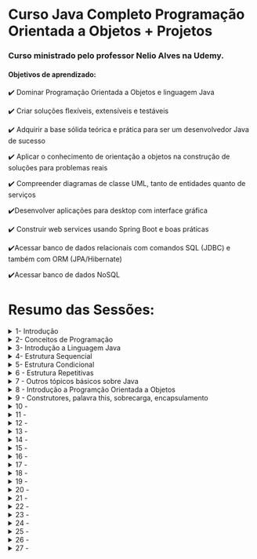 # Curso Java Completo Programação Orientada a Objetos + Projetos

### Curso ministrado pelo professor Nelio Alves na Udemy.


#### Objetivos de aprendizado:


:heavy_check_mark: Dominar Programação Orientada a Objetos e linguagem Java

:heavy_check_mark: Criar soluções flexíveis, extensíveis e testáveis

:heavy_check_mark: Adquirir a base sólida teórica e prática para ser um desenvolvedor Java de sucesso

:heavy_check_mark: Aplicar o conhecimento de orientação a objetos na construção de soluções para problemas reais

:heavy_check_mark: Compreender diagramas de classe UML, tanto de entidades quanto de serviços

:heavy_check_mark:Desenvolver aplicações para desktop com interface gráfica

:heavy_check_mark: Construir web services usando Spring Boot e boas práticas

:heavy_check_mark:Acessar banco de dados relacionais com comandos SQL (JDBC) e também com ORM (JPA/Hibernate)

:heavy_check_mark:Acessar banco de dados NoSQL

# Resumo das Sessões:

<details>
  <summary>1- Introdução </summary>
    Neste módulo só teve uma simples apresentação do curso
</details>
<details>
  <summary>2- Conceitos de Programação</summary>
  Neste módulo veremos os conceitos mais básicos de programação.

### O que é um algoritmo ?

Algoritmo é uma sequência finita de instruções dadas ao computador para se resolver um problema. É aplicado em diversas áreas do conhecimento.  

Exemplo de uma resolução de um problema do dia a dia, usando algoritmo:

1 - Colocar a roupa em um recipiente

2 - Colocar um pouco de sabão e amaciante

3 - Encher d e água 

4 - Mexer tudo até dissolver todo o sabão

5 - Deixar de molho por vinte minutos 

6 - Esfregar a roupa 

7 - Enxaguar a roupa 

8 - Torcer

### O que é uma Automação ?

Consiste em utilizar máquina(s) para executar o procedimento desejado de forma automática ou semiautomática.

### O que é uma Linguagem de Programação ?

É um conjunto de regras **léxicas** (ortografia) e **sintáticas** (gramática) para se escrever programas.

------

**Léxica:** Diz respeito à correção das palavras "isoladas" (ortografia)

**Exemplo (Português) :**

Cachorro :heavy_check_mark:

Caxorro  :x:

**Exemplo (Programação) :**

main :heavy_check_mark:

maim :x:

------

**Sintática:** Diz respeito à correção das sentenças (gramática).

**Exemplo (Português) :**

O cachorro está com fome :heavy_check_mark:

A cachorro está com fome  :x:

**Exemplo (Programação) :**

x = 2 + y; :heavy_check_mark:

x = + 2 y; :x:

------
</details>
<details>
  <summary>3- Introdução a Linguagem Java</summary>

### O que é Java?
- Linguagem de programação (regras sintáticas) • Plataforma de desenvolvimento e execução
- Bibliotecas (API) • Ambientes de execução.

### Histórico 

- Problemas resolvidos e motivo de seu sucesso: 
- Ponteiros / gerenciamento de memória 
- Portabilidade falha: reescrever parte do código ao mudar de SO 
- Utilização em dispositivos diversos 
- Custo 
- Criada pela Sun Microsystems no meio da década de 1990
-  Adquirida pela Oracle Corporation em 2010

### Aspectos notáveis

- Código compilado para bytecode e executado em máquina virtual (JVM) 
- Portável, segura, robusta 
- Roda em vários tipos de dispositivos 
- Domina o mercado corporativo desde o fim do século 20
- Padrão Android por muitos anos

### **Edições**

- Java ME - Java Micro Edition - dispositivos embarcados e móveis - IoT
  - http://www.oracle.com/technetwork/java/javame
- Java SE - Java Standard Edition - core - desktop e servidores
  - http://www.oracle.com/technetwork/java/javase
  - https://en.wikipedia.org/wiki/Java_version_history
- JavaFX - desktop e RIA
- Java EE - Java Enterprise Edition - aplicações corporativas
  - http://www.oracle.com/technetwork/java/javaee
  - https://en.wikipedia.org/wiki/Java_EE_version_history


#### Contextualização Parte 2 JRE, JDK, bytecodes e máquina virtual

##### 	Bibliotecas - API specification

- ##### https://docs.oracle.com/javase/8/docs/api/
- https://docs.oracle.com/javase/10/docs/api/

- JVM - Java Virtual Machine
  - Máquina virtual do Java - necessário para executar sistemas Java
- http://www.oracle.com/technetwork/java/javase/downloads
  - JRE - Java Runtime Environment
  - Necessário para usuários finais executarem aplicações Java no computador
- Server JRE
  - Necessário para executar sistemas Java em servidores
- JDK - Java Development Kit
  - Necessário para desenvolvedores Java. Contém o JRE, mais ferramentas para desenvolvimento, depuração e monitoramento de projetos Java.

#### **Compilação e interpretação**

- Linguagens compiladas: C, C++
- Linguagens interpretadas: PHP, JavaScript
- Linguagens pré-compiladas + máquina virtual: Java, C#

**Modelo de execução**

![](https://github.com/gabrielcristhie/Estudos/blob/main/Backend/Java/Java%20Completo%20Programação%20Orientada%20a%20Objetos%20%2B%20Projetos/Imagens/modelo_de_execucao_java.png)

##### Estrutura de uma aplicação Java

- Uma aplicação é composta por classes
- package = agrupamento LÓGICO de classes relacionadas
- Módulo (Java 9+) = Agrupamento lógico de pacotes relacionados
  - Runtime = Agrupamento físico
- Aplicação = Agrupamento de módulo relacionados

#### Intalação do JDK e Eclipse no Windows

##### **Checklist**

- Certifique-se de que seu Windows esteja devidamente licenciado e atualizado
  - Windows update

- Baixar e instalar o Java JDK
  - http://www.oracle.com/technetwork/java/javase/downloads

- Configurar variáveis de ambiente do sistema
  - Painel de Controle -> Variáveis de Ambiente
  - Variável JAVA_HOME: C:\app.Program Files\Java\jdk-10.0.1
  - Variável Path: incluir C:\app.Program Files\Java\jdk-10.0.1\bin
  - Testar no terminal de comando: java --version

- Baixar e descompactar o Eclipse
  - https://www.eclipse.org/downloads/eclipse-packages/
  - Testar: rodar o Eclipse e escolher um "workspace" (pasta onde você vai salvar seus projetos)

#### Primeiro programa em Java no Eclipse

**Checklist**

- Window -> Perspective -> Open Perspective -> Java
- File -> New -> Java Project
- Package Explorer
  - JRE System Library
  - Pasta "src"
- Criar classe
  - Botão direito no projeto -> New -> Class
  - Escolher um nome para a classe (iniciar com letra Maiúscula)
  - Escolher um nome para o pacote (iniciar com letra Minúscula)
  - Selecionar public static void main
- Classe
  - Package
  - Cláusula import: referências a outros pacotes
  - Classe
  - Método
  - public static void main(String[] args)
- Executar o programa: Botão direito no arquivo -> Run As -> Java Application
- Como fechar e reabrir o projeto? E o workspace?
- Dica: indentação automática: CTRL + SHIFT -> F
</details>
<details>
  <summary>4- Estrutura Sequencial</summary>

**Tipos primitivos em Java (tipo valor)**

![](https://github.com/gabrielcristhie/Estudos/blob/main/Backend/Java/Java%20Completo%20Programação%20Orientada%20a%20Objetos%20%2B%20Projetos/Imagens/tipos_primitivos.png)

**String e Object**

![](https://github.com/gabrielcristhie/Estudos/blob/main/Backend/Java/Java%20Completo%20Programação%20Orientada%20a%20Objetos%20%2B%20Projetos/Imagens/tipos_primitivos_2.png)


**Valores padrão**

Quando criamos um array ou um objeto com atributos desses tipos, esses são os valores atribuídos inicialmente aos dados.

![](https://github.com/gabrielcristhie/Estudos/blob/main/Backend/Java/Java%20Completo%20Programação%20Orientada%20a%20Objetos%20%2B%20Projetos/Imagens/tipos_primitivos_3.png)

**Tipo valor vs. tipo referência**

![](https://github.com/gabrielcristhie/Estudos/blob/main/Backend/Java/Java%20Completo%20Programação%20Orientada%20a%20Objetos%20%2B%20Projetos/Imagens/tipos_primitivos_4.png)

#### Restrições e convenções para nomes
- Não pode começar com dígito: use uma letra ou _
- Não usar acentos ou til
- Não pode ter espaço em branco
- Sugestão: use nomes que tenham um significado
#### Convenções

- Camel Case: lastName
  - pacotes
  - atributos
  - métodos
  - variáveis e parâmetros
- Pascal Case: ProductService
  - classes

#### Conversão implícita e casting 

- Conversão implícita entre tipos
- Casting: conversão explícita entre tipos COMPATÍVEIS

#### Os tipos aplicados em Java:
```
public class Tipos {

	public static void main(String[] args) {

		boolean completed = false;
		char gender = 'F';
		char letter = '\u0041';
		byte n1 = 126;
		int n2 = 1000;
		int n3 = 2147483647;
		long n4 = 2147483648L;
		float n5 = 4.5f;
		double n6 = 4.5;
		
		String name = "Maria Green";
		Object obj1 = "Alex Brown";
		Object obj2 = 4.5f;
		
		System.out.println(completed);
		System.out.println(gender);
		System.out.println(letter);
		System.out.println(n1);
		System.out.println(n2);
		System.out.println(n3);
		System.out.println(n4);
		System.out.println(n5);
		System.out.println(n6);
		System.out.println(name);
		System.out.println(obj1);
		System.out.println(obj2);

	}

}
```
</details>
<details>
  <summary>5- Estrutura Condicional</summary>

  #### Expressões comparativas:

São expressões que comparam uma coisa com outra e o resultado sempre é um valor verdade (Verdadeiro ou Falso ).

![operadores_comparativos.png](https://github.com/gabrielcristhie/Estudos/blob/main/Backend/Java/Java%20Completo%20Programa%C3%A7%C3%A3o%20Orientada%20a%20Objetos%20%2B%20Projetos/Imagens/operadores_comparativos.png)

#### Expressões Lógicas:

Assim como as expressões comparativas o resultado das expressões lógicas são um valor verdade (Verdadeiro ou Falso )

![operadores_lógicos.jpg](https://github.com/gabrielcristhie/Estudos/blob/main/Backend/Java/Java%20Completo%20Programa%C3%A7%C3%A3o%20Orientada%20a%20Objetos%20%2B%20Projetos/Imagens/operadores_l%C3%B3gicos.jpg)

#### Estrutura condicional:

É uma estrutura de controle que permite definir que um certo bloco de comandos somente será executado dependendo de uma condição.

![if_else.png](https://github.com/gabrielcristhie/Estudos/blob/main/Backend/Java/Java%20Completo%20Programa%C3%A7%C3%A3o%20Orientada%20a%20Objetos%20%2B%20Projetos/Imagens/if_else.png)
</details>
<details>
  <summary>6 - Estrutura Repetitivas</summary>

#### Estrutura Repetitiva:

O que é estrutura de repetição? Dentro da lógica de programação é uma estrutura que permite executar mais de uma vez o mesmo comando ou conjunto de comandos, de acordo com uma condição ou com um contador.

#### Expressão While:

É uma estrutura de controle que repete um bloco de comandos enquanto uma condição for verdadeira. Quando usar ? : quando não se sabe previamente a quantidade de repetições que será realizada. 

Exemplo:

```java
While (condição){
	instrução 1
	instrução 2
	instrução 3	
}
```

#### Problema exemplo:

Digitar um número e mostrar sua raiz quadrada com três casas decimais, depois repetir o procedimento. Quando o usuário digitar um número negativo (podendo inclusive ser na primeira vez), mostrar uma mensagem "Negative number" e terminar o programa.

```
Enter a number: 25
5.000
Enter another number: 10
3.162
Enter another number: 9
3.000
Enter another number: -4
Negative number

```

Solução :

```java
package app;

import java.util.Locale;
import java.util.Scanner;

public class app.Program {

	public static void main(String[] args) {
		
		Locale.setDefault(Locale.US);
		Scanner sc = new Scanner(System.in);
		
		System.out.println("ENter a number: ");
		double n = sc.nextDouble();
		
		while(n > 0.0) {
			double sr = Math.sqrt(n);
			//.3f formata a saída com a casa decimal de 3 dígitos
			System.out.printf("%.3f%n", sr);
			System.out.println("Enter another number");
			n = sc.nextDouble();
		}
		
		System.out.println("NEgative number... end!");
		sc.close();
	}
}
```

#### Expressão For (Para)

![Untitled](https://github.com/gabrielcristhie/Estudos/blob/main/Backend/Java/Java%20Completo%20Programa%C3%A7%C3%A3o%20Orientada%20a%20Objetos%20%2B%20Projetos/Imagens/for.png)

**Problema exemplo**

Digitar um número N e depois N valores inteiros. Mostrar a soma dos N valores digitados.

```
How many integer numbers are you going to enter? 3
Value #1: 10
Value #2: 7
Value #3: 8
Sum = 25
```

Solução :

```java
import java.util.Scanner;

public class app.Program {

	public static void main(String[] args) {
		
		Scanner sc = new Scanner(System.in);
		
		System.out.println("How many integer number are you going to enter: ");
		int n = sc.nextInt();
		
		int sum = 0;
		
		for(int i = 1; i<= n ; i++) {
			System.out.print("Value #" + i + ": ");
			int x = sc.nextInt();
			sum += x;
		}
		System.out.println("Sum = "+ sum);
		
		sc.close();
	}
}
```

#### Exercício de fixação - estruturas repetitivas while e for:

Fazer um programa para ler um número N (se for digitado um valor não positivo, mostrar uma mensagem e ler novamente). Em seguida, N valores inteiros. Mostrar o maior dentre os N números digitados. Veja exemplo:

#### Exemplo:

```
Enter N: 0
N must be positive! Try again: -2
N must be positive! Try again: 4
Value #1: 5
Value #2: 4
Value #3: 10
Value #4: 2
Higher = 10
```

Solução :

```java
import java.util.Scanner;

public class app.Program {

	public static void main(String[] args) {
		
		Scanner sc  = new Scanner(System.in);
		
		System.out.print("Enter N: ");
		int n = sc.nextInt();
		while(n <= 0) {
			System.out.println("N nust be positive! try again!: ");
			n = sc.nextInt();
		}
		
		int higher = Integer.MIN_VALUE;
		for(int i = 1 ; i <= n ; i++) {
			System.out.println("Value #"+ i + ": ");
			int x = sc.nextInt();
			if(x > higher) {
				higher = x;
			}
		}

		System.out.println("Higher = "+ higher);
		
		sc.close();

	}

}
```

#### Estrutura repetitiva do-while:

**Problema exemplo**

Digitar um número e mostrar sua raiz quadrada, depois perguntar ao usuário se ele deseja repetir o procedimento (y/n). Caso ele responda 'y', repetir o procedimento.

```
Enter a number: 9
Square root = 3.000
Repeat (y/n)? y
Enter a number: 10
Square root = 3.162
Repeat (y/n)? n
```

Solução :

```java
import java.util.Locale;
import java.util.Scanner;

public class app.Program {

	public static void main(String[] args) {
		
		Locale.setDefault(Locale.US);
		Scanner sc = new Scanner(System.in);
		
		char resp;
		
		do {
			System.out.print("Enter a number");
			double n = sc.nextDouble();
			double sq = Math.sqrt(n);
			System.out.printf("Square root = %.3f%n", sq);
			
			System.out.print("Repeat? 'y' or 'n'");
			resp = sc.next().charAt(0);
			
		}while(resp != 'n');
		sc.close();
	}

}
```

</details>
<details>
  <summary>7 - Outros tópicos básicos sobre Java</summary>
### Restrições para nomes de variáveis:

- Não pode começar com dígito: use uma letra ou _
- Não pode usar acentos ou til
- Não pode ter espaço em branco
- Sugestão: use nomes que tenham significado

### Exemplo de variáveis escritas de forma errada:

int 5minutes:

int salário;

int salario do funcionário;

### Exemplo de variáveis escritas de forma certa:

int _5minutes;

int salario;

int salarioDoFuncionario;

### Convenções:

- **Camel Case: lastName**
  - pacotes
  - atributos
  - métodos
  - variáveis e parâmetros
- **Pascal Case: ProductService**
  - Classes

### Operadores Bitwise

É possível realizar operações lógicas entre números inteiros em Java. Mas como assim? Operações lógicas não são somente entre valores lógicos (booleanos)?

Sim e Não...

Sim, operações lógicas (E, Ou, Não, Não-E, Não-Ou, Ou-Exclusivo, etc.) são realizadas apenas entre valores lógicos.

Entretanto em Java é possível realizar algumas operações lógicas entre valores numéricos inteiros. Neste caso, as operações lógicas ocorrem no nível de *bits* dos números, ou seja, as operações lógicas ocorrem com as representações binárias dos números.

Para realizar uma operação lógica com números inteiros (a nível de bits) com Java, basta utilizarmos os operadores **&**, **|** e **^**.

### Exemplo:

```java
public class OperacoesBitwise {

    public static void main(String[] args) {

        int a = 10;
        int b = 12;

        System.out.println(a + " | " + b + " = " + (a | b));
        System.out.println(a + " & " + b + " = " + (a & b));
        System.out.println(a + " ^ " + b + " = " + (a ^ b));

        a = 9;
        b = 7;

        System.out.println(a + " | " + b + " = " + (a | b));
        System.out.println(a + " & " + b + " = " + (a & b));
        System.out.println(a + " ^ " + b + " = " + (a ^  b));

    }

}
```

Saída:

```java
10 | 12 = 14
10 & 12 = 8
10 ^ 12 = 6
9 | 7 = 15
9 & 7 = 1
9 ^ 7 = 14
```

### Funções para formatar Strings:

- Formatar: toLowerCase(),toUpperCase(),trim()
- Recortar: substring(inicio),substring (incio,fim)
- Substituir: Replace(char,char),Replace(string,string)
- Buscar: IndexOf,LastIndexOf
- str.Split("")

### Comentários em Java:

Comentário de linha:

É expressado com duas barras, exemplo:

```java
//comentário de linha em Java
```

Comentário de bloco:

É expressado pelo conjunto de de uma barra e um asterisco, exemplo:

```java
/* 
este é o comentário de bloco
*/
```

</details>

<details>
  <summary>8 - Introdução a Programção Orientada a Objetos</summary>

### Classe:

- É um tipo estruturado que pode conter (membros):
  - Atributos (dados / campos)
  - Métodos (funções / operações)
- A classe também pode prover muitos outros recursos, tais como:
  - Construtores
  - Sobrecarga
  - Encapsulamento
  - Herança
  - Polimorfismo
- Exemplos:
  - Entidades: Produto, Cliente, Triangulo
  - Serviços: ProdutoService, ClienteService, EmailService, StorageService
  - Controladores: ProdutoController, ClienteController
  - Utilitários: Calculadora, Compactador
  - Outros (views, repositórios, gerenciadores, etc.)

### Problema exemplo:

Fazer um programa para ler as medidas dos lados de dois triângulos X e Y (suponha medidas
válidas). Em seguida, mostrar o valor das áreas dos dois triângulos e dizer qual dos dois triângulos
possui a maior área.
A fórmula para calcular a área de um triângulo a partir das medidas de seus lados a, b e c é a
seguinte (fórmula de Heron):
"imagem do calculo"
"imagem do exemplo"

#### Solução:

```java
import java.util.Locale;
import java.util.Scanner;
  public class Program {
    public static void main(String[] args) {
    Locale.setDefault(Locale.US);
        Scanner sc = new Scanner(System.in);
        double xA, xB, xC, yA, yB, yC;
          System.out.println("Enter the measures of triangle X: ");
          xA = sc.nextDouble();
          xB = sc.nextDouble();
          xC = sc.nextDouble();
          System.out.println("Enter the measures of triangle Y: ");
          yA = sc.nextDouble();
          yB = sc.nextDouble();
          yC = sc.nextDouble();
double p = (xA + xB + xC) / 2.0;
double areaX = Math.sqrt(p * (p - xA) * (p - xB) * (p - xC));
p = (yA + yB + yC) / 2.0;
double areaY = Math.sqrt(p * (p - yA) * (p - yB) * (p - yC));
System.out.printf("Triangle X area: %.4f%n", areaX);
System.out.printf("Triangle Y area: %.4f%n", areaY);
if (areaX > areaY) {
System.out.println("Larger area: X");}
else {
System.out.println("Larger area: Y");}
sc.close();
}}
```

</details>

<details>
  <summary> 9 - Construtores, palavra this, sobrecarga, encapsulamento </summary>

### Construtores:

  • É uma operação especial da classe, que executa no momento da
instanciação do objeto

  • Usos comuns:
    • Iniciar valores dos atributos
    • Permitir ou obrigar que o objeto receba dados / dependências no momento de sua
      instanciação (injeção de dependência)
  • Se um construtor customizado não for especificado, a classe disponibiliza o
    construtor padrão:
        Product p = new Product();
  • É possível especificar mais de um construtor na mesma classe (sobrecarga)

### Palavra THIS:

• É uma referência para o próprio objeto
• Usos comuns:
    • Diferenciar atributos de variáveis locais
    • Passar o próprio objeto como argumento na chamada de um método ou
      construtor



</details>
<details>
  <summary>10 - </summary>

</details>
<details>
  <summary>11 - </summary>

</details>
<details>
  <summary>12 - </summary>

</details>
<details>
  <summary>13 - </summary>

</details>
<details>
  <summary>14 - </summary>

</details>
<details>
  <summary>15 - </summary>

</details>
<details>
  <summary>16 - </summary>

</details>
<details>
  <summary>17 - </summary>

</details>
<details>
  <summary>18 - </summary>

</details>
<details>
  <summary>19 - </summary>

</details>
<details>
  <summary>20 - </summary>

</details>
<details>
  <summary>21 - </summary>

</details>
<details>
  <summary>22 - </summary>

</details>
<details>
  <summary>23 - </summary>

</details>
<details>
  <summary>24 - </summary>

</details>
<details>
  <summary>25 - </summary>

</details>
<details>
  <summary>26 - </summary>

</details>
<details>
  <summary>27 - </summary>

</details>

